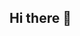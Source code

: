 ## Hi there 👋

<!--
**akshaynet27/akshaynet27** is a ✨ _special_ ✨ repository because its `README.md` (this file) appears on your GitHub profile.

Here are some ideas to get you started:

-]
